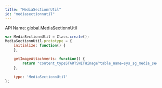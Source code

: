 ```yaml
---
title: "MediaSectionnUtil"
id: "mediasectionnutil"
---
```


API Name: global.MediaSectionnUtil

```js
var MediaSectionnUtil = Class.create();
MediaSectionnUtil.prototype = {
    initialize: function() {
    },

	getImageAttachments: function() {
		return "content_typeSTARTSWITHimage^table_name=sys_sg_media_section";
	},
	
    type: 'MediaSectionnUtil'
};
```